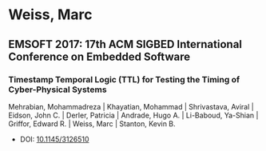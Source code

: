 # Weiss, Marc

## EMSOFT 2017: 17th ACM SIGBED International Conference on Embedded Software

### Timestamp Temporal Logic (TTL) for Testing the Timing of Cyber-Physical Systems
Mehrabian, Mohammadreza | Khayatian, Mohammad | Shrivastava, Aviral | Eidson, John C. | Derler, Patricia | Andrade, Hugo A. | Li-Baboud, Ya-Shian | Griffor, Edward R. | Weiss, Marc | Stanton, Kevin B.
* DOI: [10.1145/3126510](https://doi.org/10.1145/3126510)

